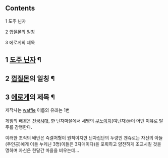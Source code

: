 ## Contents

    

1 도주 닌자

2 껍질몬의 일칭

3 에로게의 제목

## 1 [도주 닌자](%EB%8F%84%EC%A3%BC%20%EB%8B%8C%EC%9E%90.md) ¶

  

## 2 [껍질몬](%EA%BB%8D%EC%A7%88%EB%AA%AC.md)의 일칭 ¶

  

## 3 [에로게](%EC%97%90%EB%A1%9C%EA%B2%8C.md)의 제목 ¶

제작사는 [waffle](waffle.md) 이름의 유래는 1번

  

게임의 배경은 [전국시대](%EC%A0%84%EA%B5%AD%EC%8B%9C%EB%8C%80.md), 한 닌자마을에서 세명의
[쿠노이치](%EC%BF%A0%EB%85%B8%EC%9D%B4%EC%B9%98.md)(여닌자)들이 어떤 이유로 탈주를 감행한다.

  

이러한 조직의 배반은 즉결처형이 원칙이지만 닌자집단의 두령인 겐쥬로는 자신의 아들(주인공)에게 이들 누케닌 3명(이들은 3자매이다)을
포획하고 얌전하게 조교시킬 것을 명하며 자신은 한달간 마을을 비우는데...  


